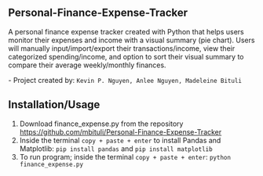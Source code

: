 ## Personal-Finance-Expense-Tracker
A personal finance expense tracker created with Python that helps users monitor their expenses and income with a visual summary (pie chart). Users will manually input/import/export their transactions/income, view their categorized spending/income, and option to sort their visual summary to compare their average weekly/monthly finances.

\- Project created by: `Kevin P. Nguyen, Anlee Nguyen, Madeleine Bituli`

## Installation/Usage
1. Download finance_expense.py from the repository https://github.com/mbituli/Personal-Finance-Expense-Tracker
2. Inside the terminal `copy + paste + enter` to install Pandas and Matplotlib: `pip install pandas` and `pip install matplotlib`
3. To run program; inside the terminal `copy + paste + enter`: `python finance_expense.py`
